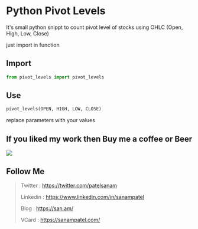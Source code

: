 # Python Pivot Levels

It's small python snippt to count pivot level of stocks using OHLC (Open, High, Low, Close)

just import in function

## Import
``` py
from pivot_levels import pivot_levels
```

## Use

``` py
pivot_levels(OPEN, HIGH, LOW, CLOSE)
```
replace parameters with your values


## If you liked my work then Buy me a coffee or Beer

[<img src="https://cdn.buymeacoffee.com/buttons/default-blue.png">](https://www.buymeacoffee.com/sanam)

## Follow Me

> Twitter : https://twitter.com/patelsanam
>
> Linkedin : https://www.linkedin.com/in/sanampatel
>
> Blog : https://san.am/
>
> VCard : https://sanampatel.com/
